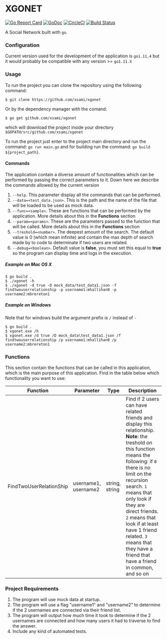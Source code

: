 # XGONET

[![Go Report Card](https://goreportcard.com/badge/xsami/xgonet)](https://goreportcard.com/report/xsami/xgonet)
[![GoDoc](https://godoc.org/xsami/xgonet?status.svg)](https://godoc.org/xsami/xgonet)
[![CircleCI](https://circleci.com/gh/xsami/xgonet.svg?style=svg)](https://circleci.com/gh/xsami/xgonet)
[![Build Status](https://travis-ci.com/xsami/xgonet.svg?branch=master)](https://travis-ci.com/xsami/xgonet)


A Social Network built with `go`.

### Configuration

Current version used for the development of the application is `go1.11.4` but it would probably be compatible with any version >= `go1.11.X`

### Usage

To run the project you can clone the repository using the following command:
```
$ git clone https://github.com/xsami/xgonet
```
Or by the dependency manager with the comand:
```
$ go get github.com/xsami/xgonet
```
which will download the project inside your directory `$GOPATH/src/github.com/xsami/xgonet`


To run the project just enter to the project main directory and run the command: `go run main.go` and for building run the command: `go build ${project_path}`.

#### Commands

The application contain a diverse amount of functionalities which can be performed by passing the correct parameters to it. Down here we describe the commands allowed by the current version

1. `--help`. This parameter display all the commands that can be performed.
2. `--data=<test_data.json>`. This is the path and the name of the file that will be loaded to be used as mock data.
3. `--func=<sample>`. These are functions that can be performed by the application. More details about this in the **Functions** section
4. `--param=<params>`. These are the parameters passed to the function that will be called. More details about this in the **Functions** section 
5. `--treshold=<number>`. The deepest amount of the search. The default value is 0 (which mean infinite) and contain the max depth of search made by to code to determinate if two users are related.
6. `--debug=<boolean>`. Default value is **false**, you must set this equal to **true** so the program can display time and logs in the execution.

##### Example on Mac OS X
```
$ go build .
$ ./xgonet -h
$ ./xgonet -d true -D mock_data/test_data1.json -f findtwouserrelationship -p username1:mhallihan0 -p username2:mbrereton1
```

##### Example on Windows
Note that for windows build the argument prefix is `/` instead of `-`
```
$ go build .
$ xgonet.exe /h
$ xgonet.exe /d true /D mock_data\test_data1.json /f findtwouserrelationship /p username1:mhallihan0 /p username2:mbrereton1
```

### Functions

This section contain the functions that can be called in this application, which is the main purpose of this application. Find in the table below which functionality you want to use: 


 Function   |      Parameter      |  Type |  Description 
------------|---------------------|-------|---------------
| FindTwoUserRelationShip |  username1, username2 | string, string | Find if 2 users can have related friends and display this relationship. **Note**: the treshold on this function means the following: if `0` there is no limit on the recursion search. `1` means that only look if they are direct friends. `2` means that look if at least have 1 friend related. `3` means that they have a friend that have a friend in common, and so on |


### Project Requirements

1. The program will use mock data at startup.
2. The program will use a flag "username1" and "username2" to determine if the 2 usernames are connected via their friend list.
3. The program will output how much time it took to determine if the 2 usernames are connected and how many users it had to traverse to find the answer.
4. Include any kind of automated tests.
